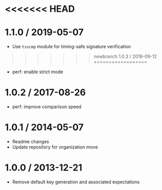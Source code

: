 <<<<<<< HEAD
=======
1.1.0 / 2019-05-07
==================

  * Use `tsscmp` module for timing-safe signature verification

>>>>>>> newbranch
1.0.3 / 2018-09-12
==================

  * perf: enable strict mode

1.0.2 / 2017-08-26
==================

  * perf: improve comparison speed

1.0.1 / 2014-05-07
==================

  * Readme changes
  * Update repository for organization move

1.0.0 / 2013-12-21
==================

  * Remove default key generation and associated expectations
